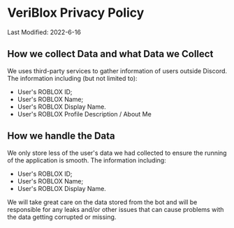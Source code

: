 # VeriBlox Privacy Policy
Last Modified: 2022-6-16

## How we collect Data and what Data we Collect
We uses third-party services to gather information of users outside Discord. The information including (but not limited to):

- User's ROBLOX ID;
- User's ROBLOX Name;
- User's ROBLOX Display Name.
- User's ROBLOX Profile Description / About Me 

## How we handle the Data
We only store less of the user's data we had collected to ensure the running of the application is smooth. The information including:

- User's ROBLOX ID;
- User's ROBLOX Name;
- User's ROBLOX Display Name.

We will take great care on the data stored from the bot and will be responsible for any leaks and/or other issues that can cause problems with the data getting corrupted or missing.
